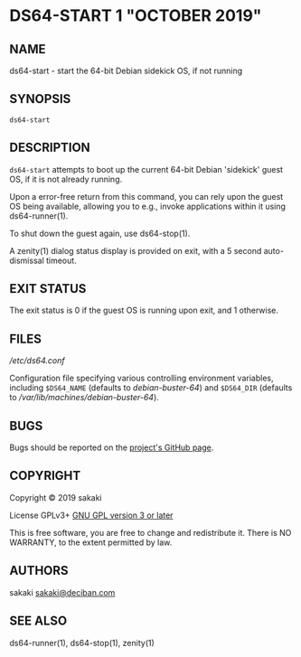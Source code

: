 [//]: # (Use md2man to generate the man page from this Markdown)
[//]: # (https://github.com/sunaku/md2man)

DS64-START 1 "OCTOBER 2019"
===========================

NAME
----

ds64-start - start the 64-bit Debian sidekick OS, if not running

SYNOPSIS
--------

`ds64-start`

DESCRIPTION
-----------

`ds64-start` attempts to boot up the current 64-bit Debian 'sidekick' guest
OS, if it is not already running.

Upon a error-free return from this command, you can rely upon the guest OS
being available, allowing you to e.g.,
invoke applications within it using ds64-runner(1).

To shut down the guest again, use ds64-stop(1).

A zenity(1) dialog status display is provided on exit, with a 5 second
auto-dismissal timeout.

EXIT STATUS
-----------

The exit status is 0 if the guest OS is running upon exit, and 1 otherwise.

FILES
-----

*/etc/ds64.conf*

Configuration file specifying various controlling environment
variables, including `$DS64_NAME` (defaults to *debian-buster-64*) and
`$DS64_DIR` (defaults to */var/lib/machines/debian-buster-64*).


BUGS
----

Bugs should be reported on the
[project's GitHub page](https://github.com/sakaki-/raspbian-nspawn-64/issues).

COPYRIGHT
---------

Copyright &copy; 2019 sakaki

License GPLv3+ [GNU GPL version 3 or later](http://gnu.org/licenses/gpl.html)

This is free software, you are free to change and redistribute it.
There is NO WARRANTY, to the extent permitted by law.

AUTHORS
-------

sakaki <sakaki@deciban.com>

SEE ALSO
--------

ds64-runner(1), ds64-stop(1), zenity(1)
